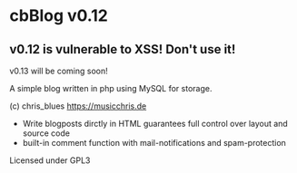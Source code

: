 # cbBlog v0.12

## v0.12 is vulnerable to XSS! Don't use it!
v0.13 will be coming soon!

A simple blog written in php using MySQL for storage.

(c) chris_blues https://musicchris.de

* Write blogposts dirctly in HTML guarantees full control over layout and source code
* built-in comment function with mail-notifications and spam-protection

Licensed under GPL3
